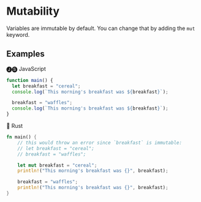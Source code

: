 # Mutability

Variables are immutable by default. You can change that by adding the `mut` keyword.

## Examples

🅙🅢 JavaScript

```javascript
function main() {
  let breakfast = "cereal";
  console.log(`This morning's breakfast was ${breakfast}`);

  breakfast = "waffles";
  console.log(`This morning's breakfast was ${breakfast}`);
}
```

🦀 Rust

```rust
fn main() {
    // this would throw an error since `breakfast` is immutable:
    // let breakfast = "cereal";
    // breakfast = "waffles";

    let mut breakfast = "cereal";
    println!("This morning's breakfast was {}", breakfast);

    breakfast = "waffles";
    println!("This morning's breakfast was {}", breakfast);
}
```

